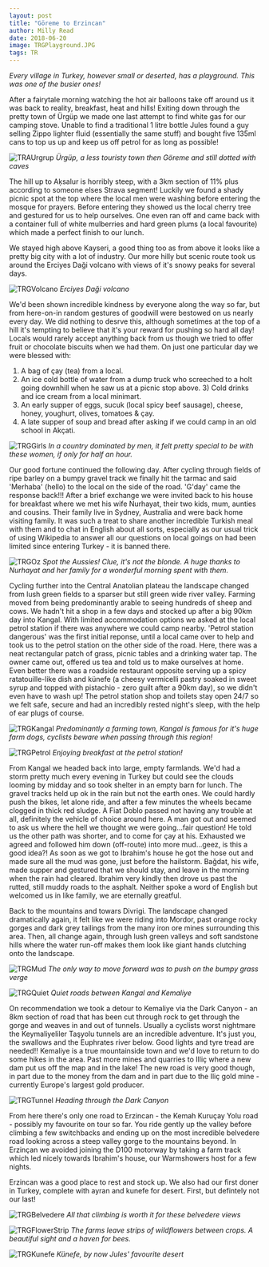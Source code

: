 ```yaml
---
layout: post
title: "Göreme to Erzincan"
author: Milly Read
date: 2018-06-20
image: TRGPlayground.JPG
tags: TR
---
```


*Every village in Turkey, however small or deserted, has a playground. This was one of the busier ones!*


After a fairytale morning watching the hot air balloons take off around us it was back to reality, breakfast, heat and hills! Exiting down through the pretty town of Ürgüp we made one last attempt to find white gas for our camping stove. Unable to find a traditional 1 litre bottle Jules found a guy selling Zippo lighter fluid (essentially the same stuff) and bought five 135ml cans to top us up and keep us off petrol for as long as possible!

![TRAUrgrup](assets/img/TRAUrgrup.JPG) *Ürgüp, a less touristy town then Göreme and still dotted with caves*

The hill up to Aķsalur is horribly steep, with a 3km section of 11% plus according to someone elses Strava segment! Luckily we found a shady picnic spot at the top where the local men were washing before entering the mosque for prayers. Before entering they showed us the local cherry tree and gestured for us to help ourselves. One even ran off and came back with a container full of white mulberries and hard green plums (a local favourite) which made a perfect finish to our lunch. 

We stayed high above Kayseri, a good thing too as from above it looks like a pretty big city with a lot of industry. Our more hilly but scenic route took us around the Erciyes Daği volcano with views of it's snowy peaks for several days.

![TRGVolcano](assets/img/TRGVolcano.JPG) *Erciyes Daği volcano*

We'd been shown incredible kindness by everyone along the way so far, but from here-on-in random gestures of goodwill were bestowed on us nearly every day. We did nothing to desrve this, although sometimes at the top of a hill it's tempting to believe that it's your reward for pushing so hard all day! Locals would rarely accept anything back from us though we tried to offer fruit or chocolate biscuits when we had them. On just one particular day we were blessed with:

1) A bag of çay (tea) from a local.  
2) An ice cold bottle of water from a dump truck who screeched to a holt going downhill when he saw us at a picnic stop above. 3) Cold drinks and ice cream from a local minimart.  
4) An early supper of eggs, sucuk (local spicy beef sausage), cheese, honey, youghurt, olives, tomatoes & çay.  
5) A late supper of soup and bread after asking if we could camp in an old school in Akçati.  

![TRGGirls](assets/img/TRGGirls.jpg) *In a country dominated by men, it felt pretty special to be with these women, if only for half an hour.*

Our good fortune continued the following day. After cycling through fields of ripe barley on a bumpy gravel track we finally hit the tarmac and said 'Merhaba' (hello) to the local on the side of the road. 'G'day' came the response back!!! After a brief exchange we were invited back to his house for breakfast where we met his wife Nurhayat, their two kids, mum, aunties and cousins. Their family live in Sydney, Australia and were back home visiting family. It was such a treat to share another incredible Turkish meal with them and to chat in English about all sorts, especially as our usual trick of using Wikipedia to answer all our questions on local goings on had been limited since entering Turkey - it is banned there.

![TRGOz](assets/img/TRGOz.jpg) *Spot the Aussies! Clue, it's not the blonde. A huge thanks to Nurhayat and her family for a wonderful morning spent with them.*

Cycling further into the Central Anatolian plateau the landscape changed from lush green fields to a sparser but still green wide river valley. Farming moved from being predominantly arable to seeing hundreds of sheep and cows. We hadn't hit a shop in a few days and stocked up after a big 90km day into Kangal. With limited accommodation options we asked at the local petrol station if there was anywhere we could camp nearby. 'Petrol station dangerous' was the first initial reponse, until a local came over to help and took us to the petrol station on the other side of the road. Here, there was a neat rectangular patch of grass, picnic tables and a drinking water tap. The owner came out, offered us tea and told us to make ourselves at home. Even better there was a roadside restaurant opposite serving up a spicy ratatouille-like dish and künefe (a cheesy vermicelli pastry soaked in sweet syrup and topped with pistachio - zero guilt after a 90km day), so we didn't even have to wash up!  The petrol station shop and toilets stay open 24/7 so we felt safe, secure and had an incredibly rested night's sleep, with the help of ear plugs of course.  

![TRGKangal](assets/img/TRGKangal.jpg) *Predominantly a farming town, Kangal is famous for it's huge farm dogs, cyclists beware when passing through this region!*  

![TRGPetrol](assets/img/TRGPetrol.jpg) *Enjoying breakfast at the petrol station!*

From Kangal we headed back into large, empty farmlands. We'd had a storm pretty much every evening in Turkey but could see the clouds looming by midday and so took shelter in an empty barn for lunch. The gravel tracks held up ok in the rain but not the earth ones. We could hardly push the bikes, let alone ride, and after a few minutes the wheels became clogged in thick red sludge. A Fiat Doblo passed not having any trouble at all, definitely the vehicle of choice around here. A man got out and seemed to ask us where the hell we thought we were going...fair question! He told us the other path was shorter, and to come for çay at his. Exhausted we agreed and followed him down (off-route) into more mud...geez, is this a good idea?! As soon as we got to Ibrahim's house he got the hose out and made sure all the mud was gone, just before the hailstorm. Bağdat, his wife, made supper and gestured that we should stay, and leave in the morning when the rain had cleared. Ibrahim very kindly then drove us past the rutted, still muddy roads to the asphalt. Neither spoke a word of English but welcomed us in like family, we are eternally greatful. 

Back to the mountains and towars Divrigi. The landscape changed dramatically again, it felt like we were riding into Mordor, past orange rocky gorges and dark grey tailings from the many iron ore mines surrounding this area. Then, all change again, through lush green valleys and soft sandstone hills where the water run-off makes them look like giant hands clutching onto the landscape.  

![TRGMud](assets/img/TRGMud.jpg) *The only way to move forward was to push on the bumpy grass verge*

![TRGQuiet](assets/img/TRGQuiet.JPG) *Quiet roads between Kangal and Kemaliye*

On recommendation we took a detour to Kemaliye via the Dark Canyon - an 8km section of road that has been cut through rock to get through the gorge and weaves in and out of tunnels. Usually a cyclists worst nightmare the Keymaliyeliler Taşyolu tunnels are an incredible adventure. It's just you, the swallows and the Euphrates river below. Good lights and tyre tread are needed!! Kemaliye is a true mountainside town and we'd love to return to do some hikes in the area. Past more mines and quarries to Illiç where a new dam put us off the map and in the lake! The new road is very good though, in part due to the money from the dam and in part due to the Iliç gold mine - currently Europe's largest gold producer.  

![TRGTunnel](assets/img/TRGTunnel.JPG) *Heading through the Dark Canyon*

From here there's only one road to Erzincan - the Kemah Kuruçay Yolu road - possibly my favourite on tour so far. You ride gently up the valley before climbing a few switchbacks and ending up on the most incredible belvedere road looking across a steep valley gorge to the mountains beyond. In Erzinçan we avoided joining the D100 motorway by taking a farm track which led nicely towards Ibrahim's house, our Warmshowers host for a few nights. 

Erzincan was a good place to rest and stock up. We also had our first doner in Turkey, complete with ayran and kunefe for desert. First, but defintely not our last!

![TRGBelvedere](assets/img/TRGBelvedere.JPG) *All that climbing is worth it for these belvedere views*  

![TRGFlowerStrip](assets/img/TRGFlowerStrip.JPG) *The farms leave strips of wildflowers between crops. A beautiful sight and a haven for bees.*

![TRGKunefe](assets/img/TRGKunefe.jpg) *Künefe, by now Jules' favourite desert*
